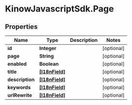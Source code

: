# KinowJavascriptSdk.Page

## Properties
Name | Type | Description | Notes
------------ | ------------- | ------------- | -------------
**id** | **Integer** |  | [optional] 
**page** | **String** |  | [optional] 
**enabled** | **Boolean** |  | [optional] 
**title** | [**[I18nField]**](I18nField.md) |  | [optional] 
**description** | [**[I18nField]**](I18nField.md) |  | [optional] 
**keywords** | [**[I18nField]**](I18nField.md) |  | [optional] 
**urlRewrite** | [**[I18nField]**](I18nField.md) |  | [optional] 


